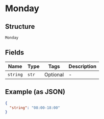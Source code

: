 
# Monday

## Structure

`Monday`

## Fields

| Name | Type | Tags | Description |
|  --- | --- | --- | --- |
| `string` | `str` | Optional | - |

## Example (as JSON)

```json
{
  "string": "08:00-18:00"
}
```

